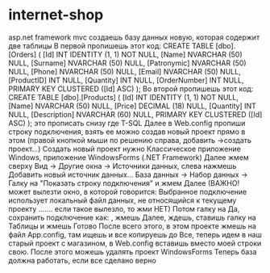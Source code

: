 # internet-shop
asp.net framework mvc
создаешь базу данных новую, которая содержит две таблицы
В первой пропишешь этот код:
CREATE TABLE [dbo].[Orders] (
    [Id]          INT           IDENTITY (1, 1) NOT NULL,
    [Name]        NVARCHAR (50) NULL,
    [Surname]     NVARCHAR (50) NULL,
    [Patronymic]  NVARCHAR (50) NULL,
    [Phone]       NVARCHAR (50) NULL,
    [Email]       NVARCHAR (50) NULL,
    [ProductID]   INT           NULL,
    [Quantity]    INT           NULL,
    [OrderNumber] INT           NULL,
    PRIMARY KEY CLUSTERED ([Id] ASC)
);
Во второй пропишешь этот код:
CREATE TABLE [dbo].[Products] (
    [Id]          INT           IDENTITY (1, 1) NOT NULL,
    [Name]        NVARCHAR (50) NULL,
    [Price]       DECIMAL (18)  NULL,
    [Quantity]    INT           NULL,
    [Description] NVARCHAR (60) NULL,
    PRIMARY KEY CLUSTERED ([Id] ASC)
);
это прописать снизу где T-SQL
Далее в Web.config пропиши строку подключения, взять ее можно создав новый проект прямо в этом (правой кнопкой мыши по решению справа, добавить ->создать проект...)
Создать новый проект нужно Классическое приложение Windows, приложение WindowsForms (.NET Framework)
Далее жмем сверху Вид -> Другие окна -> Источники данных, слева нажмешь Добавить новый источник данных...
База данных -> Набор данных -> Галку на "Показать строку подключения" и жмем Далее 
(ВАЖНО! может вылезти окно, в которой говорится:
Выбранное подключение использует локальный файл данных, не относящийся к текущему проекту ....... если такое вылезло, то жми НЕТ)
Потом галку на Да, сохранить подключение как: , жмешь Далее, ждешь, ставишь галку на Таблицы и жмешь Готово
После всего этого, в этом проекте жмешь на файл App.config, там ищешь <connectionStrings> и все копируешь до </connectionStrings>
Все, теперь идем в наш старый проект с магазином, в Web.config вставишь вместо моей строки свою. После этого можешь удалять проект WindowsForms
Теперь база должна работать, если все сделано верно

